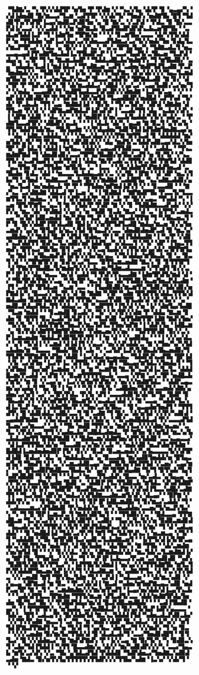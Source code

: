 ▝▜▟▇▞▃▝▚▝▛▞▞▟▟▜▛▝▅▜▅▝▛▝▛▟▆▝▞▝▚▃▚▜▄▝▟▞▛▝▊▝▄▃▄▞▚▝▞▟▐▟▅▟▉▝█▞▆▃▃▞▜▃▆▝▃▟▜▜▛▝▞▞▟▞▜▞▝▜▅▟▚▝▅▟▇▜▙▝█▜▝▜▟▟▊▜▚▞▛▟▜▛▐▃▄▞▅▟▉▃▛▟▉▜▅▝▄▝█▝▇▞▃▝▞▃▛▟▝▝▛▟▃▝▉▝█▞▃▃▛▟▐▞▃▃▞▝▞▞▃▟▟▝▝▞▆▝▅▛▇▃▙▝▉▃▟▜▙▟▛▟▛▟▚▃▙▃▅▜▛▜▙▝▝▃▟▃▅▜▟▟▐▃▛▝▜▝▐▟▆▜▅▝▜▛▇▞▆▝▝▝▞▝▊▃▆▜▙▞▃▃▃▝▟▞▚▜▜▞▟▟▛▝▅▝▜▜▟▟▅▝▅▛▐▃▞▟▄▞▃▞▛▟▅▃▃▟▜▟▆▃▞▃▞▜▞▞▅▟▞▜▅▝▊▟▄▜▃▞▆▃▛▜▛▃▞▝▞▟▃▝▄▝█▞▞▝▐▞▚▃▚▝▚▞▃▜▛▜▄▜▄▞▚▝▜▟▇▃▟▃▜▝▅▃▃▃▄▃▄▟▐▜▚▟▇▜▅▃▙▟▐▃▜▜▙▟▛▃▛▝▐▝▃▃▞▜▄▟▜▞▃▜▙▃▅▝▜▃▛▟▝▟▄▞▄▝▃▜▛▝▜▝▅▝▇▃▆▃▙▟▛▝▝▜▟▟▃▟█▃▙▞▆▟▆▜▚▝▜▝▆▜▙▟▉▞▝▃▄▝▚▟▄▟▃▜▃▟▐▝▆▟▐▟▃▞▝▜▚▟▇▃▅▝▃▟▜▝▃▟▅▞▆▟▛▜▟▜▃▟▇▝▛▃▛▜▅▟▆▟▞▞▃▝▜▟▊▜▚▞▟▝▐▞▙▝▞▜▛▞▛▜▄▛▇▃▝▟▚▞▟▞▞▞▞▜▄▃▜▃▆▟▆▜▙▞▅▝▞▞▝▝▃▞▅▞▆▃▛▞▅▃▛▝█▃▃▞▚▟▟▜▞▝█▛▇▟▃▟▊▝▇▝▊▞▝▟▞▜▛▝▛▝▜▟▚▞▟▞▚▝▉▝▟▞▆▃▟▟▃▞▝▟█▟▝▞▄▞▃▞▝▃▄▞▙▟▊▞▃▞▅▞▜▞▝▞▅▟▄▝▃▃▄▟▛▞▜▝▅▟█▜▄▟▃▃▛▟▚▟▛▞▞▟▆▟▇▝▐▃▛▜▞▃▄▝▝▞▝▝▅▛▐▟▞▟▊▟█▞▛▝▛▞▜▟▚▟▝▟▛▞▆▜▟▝▜▃▄▟█▟▛▞▅▟█▟▝▃▛▜▚▟▝▜▞▟▞▝▛▃▙▃▙▝▜▜▝▃▄▝▇▟▇▟▐▟▝▝▉▞▙▝▝▜▞▃▜▟▚▞▝▟▛▟▝▟▇▟▆▝▟▜▜▃▅▝▛▞▟▝▞▝▟▛▇▃▅▛▇▟▃▛▐▟▚▟▚▛▐▝▃▃▟▞▜▜▝▟▄▝▚▃▙▞▞▟▚▝▐▝▟▛▇▝▟▟▊▝▝▟▃▝▞▃▝▝▟▝▅▟▉▛▐▞▅▞▃▃▙▜▄▟▟▞▚▜▞▞▚▟▞▃▝▝▛▟▇▜▃▃▟▜▛▞▝▟█▟▛▞▄▃▙▝▝▝▐▝▟▃▙▝▟▞▚▝▄▃▆▝▇▝▉▃▜▝▄▜▚▞▙▝▜▜▞▜▟▟▜▜▟▞▆▃▝▜▙▜▄▟▆▝▞▞▛▟▄▟▅▞▜▟▊▜▜▟▐▟▜▟▆▜▅▟▇▃▄▞▄▝▝▟▄▝▐▟▇▃▚▟▟▟▄▝▞▝▝▞▆▃▞▟▄▞▞▞▞▛▇▝▇▜▜▃▟▝▊▝▟▟▟▟▟▝▆▞▅▜▟▞▄▜▞▝▜▝▛▟▄▝▜▜▝▟▛▟▊▟▞▞▝▟▄▝▆▟▜▞▃▜▟▟▚▟▉▃▄▞▟▃▚▜▅▜▛▝▄▛▐▟▃▜▝▟▟▟▐▝▆▜▄▃▝▟▟▞▞▃▄▃▟▜▜▟▊▃▃▝▟▝▝▃▟▟▃▝▝▜▚▃▆▟▆▛▇▟▝▜▝▟▅▟▊▟▊▞▃▃▞▜▛▜▄▜▙▟▉▞▅▜▙▞▃▟▜▝▅▝▊▞▜▞▝▞▚▃▜▜▞▃▚▃▟▜▄▟▜▝▄▟▞▜▚▟▐▝▟▟▄▝▇▞▛▃▟▞▃▜▜▜▞▃▜▟▝▛▇▜▟▝▟▟▉▝▄▃▜▜▅▝▊▃▞▜▜▟▅▝▆▜▙▜▃▝▃▝▐▃▃▝▝▞▙▞▟▟▆▜▚▛▇▟▟▜▅▃▟▝▃▜▙▟▅▝▊▟▃▝▟▟▝▝▆▃▃▃▜▃▙▟▄▃▟▞▞▃▝▞▄▜▙▝▐▛▇▝▝▟▝▟▛▝▅▃▚▜▙▞▜▝▄▜▅▟▝▝▅▟▇▃▃▞▚▃▙▝█▞▛▞▆▟▇▟▝▃▟▟█▜▄▝▚▃▚▟▇▃▟▟▊▞▄▝▅▃▜▃▟▝▅▞▅▟▅▃▙▝▛▝▛▝▝▜▜▟▅▞▆▛▇▟▐▟▚▜▝▞▝▝▊▃▃▟▉▝▝▝▇▞▚▃▝▃▞▟▇▟▇▝▟▟▃▟▝▛▐▃▅▝▄▝▐▝▉▟▇▟▝▝▇▛▇▟▛▜▙▝▛▃▃▜▞▜▃▃▆▜▜▃▜▝▅▟▅▃▝▞▜▝▐▝▟▜▚▟▟▞▛▃▜▟▝▃▙▝▛▝█▞▞▃▄▃▝▜▚▟▟▝▚▝▐▃▅▝█▜▞▛▇▜▃▝▄▃▜▝▇▝▚▜▟▞▛▝▛▟▛▝▇▝▞▝▊▝▜▟█▟▇▃▃▟▚▟▞▝▞▞▛▞▄▝▆▃▝▟▞▝▛▟▇▟▝▞▄▞▚▝▅▝▜▟▉▝▊▃▙▝▇▃▞▝▟▝▃▝▐▞▛▜▞▃▅▟▃▃▄▝▚▞▙▛▐▟▉▃▅▟▟▝▆▞▚▛▇▝▜▃▛▝▄▜▟▞▜▃▟▞▛▛▇▝▜▝▚▜▙▃▅▃▜▝▛▝▊▝█▞▞▟▟▛▐▜▛▟▃▟▉▝█▟▐▞▝▞▅▜▛▜▟▜▃▟█▝▆▟▄▞▆▃▅▝▊▞▄▜▅▃▆▟▚▝▄▞▅▝▉▜▄▛▐▞▅▃▚▜▟▝▉▜▄▃▛▞▃▃▝▟▅▟▉▟▅▟▛▃▟▝▉▝▆▃▚▞▄▟█▟▅▞▞▝▇▟▟▝█▃▛▝▟▜▟▝▉▟▅▃▝▛▐▝▚▟▐▜▟▟▄▟▇▝▐▝▚▞▛▝▞▟▊▞▚▃▛▟▟▜▜▝▉▟▚▃▜▃▚▟▉▞▅▛▐▟▟▜▄▞▚▞▟▃▃▜▝▞▜▞▝▟▛▝▐▜▄▃▜▜▅▟▚▝█▜▚▃▞▜▙▜▅▝▉▜▝▃▅▝▝▞▛▃▄▜▄▟▞▞▚▜▜▞▟▞▄▞▟▞▃▜▛▛▇▜▄▝▅▝▇▟▝▝▄▜▙▃▆▟▚▛▐▟▜▞▞▞▙▞▆▞▄▃▝▞▜▞▟▟▄▞▆▜▙▃▙▝▉▝▃▝▉▃▜▝▟▝▝▞▜▛▇▜▛▞▄▝▊▟▚▞▃▞▜▃▃▝▉▜▜▃▆▃▅▟▇▝▇▃▚▝▊▝▊▜▜▜▛▜▝▟▝▛▇▞▛▜▙▟█▃▜▞▆▟▅▜▞▞▞▃▙▃▆▞▜▟▆▃▟▃▃▃▆▝▞▜▚▟▜▝▊▞▞▃▛▝▐▛▐▞▝▟▄▝▅▃▃▝▅▞▟▝▄▟▟▝▜▝▛▟▚▜▚▃▃▟▇▝▐▟▆▜▛▟▜▞▆▟▝▟▝▞▝▜▙▜▛▟▞▛▇▞▞▃▄▝▚▜▄▜▛▝▅▃▜▝█▃▝▟▞▜▜▟▉▞▙▃▅▜▅▃▛▟▃▟▆▝▐▜▝▃▟▞▛▝█▜▟▃▅▝▚▃▆▝▃▃▝▝▐▜▄▟▉▟▉▞▆▃▆▜▚▞▜▟▊▞▜▟▞▟▊▞▅▛▇▟▐▞▚▝█▃▃▞▞▜▃▜▚▝▟▝▇▝▇▟▇▝▚▜▛▝▚▟▆▝█▜▟▜▜▞▟▟▃▜▜▜▞▟▇▟▃▟▅▝▉▟▅▜▟▞▛▟▛▟▜▝▛▛▇▞▚▃▃▞▛▟▉▝█▜▃▟▞▟▝▟▚▞▙▞▞▝▄▝▅▟▉▃▛▟▄▟▜▟▃▜▜▝▟▟▄▞▃▝▊▝▚▟▛▜▜▝▐▜▞▟▝▞▅▝▐▞▝▟▆▜▄▞▙▟█▝▜▃▅▝▆▟▟▝▝▝▊▃▅▟█▝▊▃▟▞▚▝▜▞▝▞▚▜▛▞▞▟▆▝▛▝▟▟▄▝▇▃▆▝▊▟▅▝▊▝█▜▜▝▉▃▚▃▟▞▜▞▙▛▐▝▞▝▜▃▛▟▊▝▅▜▜▟▇▜▜▛▐▟▇▝▇▟▚▜▅▞▝▜▞▞▙▝▚▝▟▟▞▛▇▜▞▜▅▃▛▞▆▃▜▟▜▃▜▜▅▞▅▛▇▝▐▝▟▟▚▜▄▝▐▟█▃▆▝▄▝▊▞▛▟▞▟▇▜▜▟▇▜▛▟▅▟▞▝▛▟▅▃▅▞▛▞▅▞▝▝▜▟▜▜▛▟▊▝▉▞▞▃▚▛▐▃▆▃▅▟▆▝▇▟▟▃▛▟▉▜▙▜▚▜▜▝▐▝▆▝▟▝▝▞▄▟▉▟▄▝▝▝▐▝▞▞▄▞▟▃▞▝▄▜▝▜▞▟▐▝▞▃▆▟▝▟▐▟▐▜▝▞▄▃▞▝▅▞▞▟▚▟▟▞▃▝▇▝▞▜▅▞▚▞▚▜▟▃▙▟▅▞▆▝▜▃▃▃▝▜▙▟▞▜▙▜▝▃▙▝▚▝▃▞▙▛▐▃▛▞▙▜▙▃▙▜▙▃▅▟▉▞▜▜▜▟▜▞▜▛▇▟▜▞▟▜▅▝▟▟▉▝▐▃▞▟▃▞▄▃▄▃▙▃▝▜▟▟▛▟▚▃▟▜▙▝█▛▐▟▝▞▙▝▃▞▟▜▅▝▐▃▞▛▐▃▝▟▜▜▙▝▝▟▜▝▇▜▝▜▙▃▄▞▆▜▟▃▚▜▅▟▄▜▝▝▜▞▟▜▅▟▝▜▄▞▅▛▐▃▆▟▅▝▞▝▄▝▆▝▚▃▆▛▇▝▇▃▜▞▚▃▛▟▐▃▜▃▜▃▝▟▟▟█▃▆▞▛▃▟▟▝▃▚▛▇▝▞▝▉▃▆▜▜▜▜▜▄▃▙▝▃▃▄▝▞▛▇▝▃▞▃▜▛▝▅▟█▃▙▞▆▜▞▝▆▝▊▝▞▃▄▞▄▝▐▃▞▞▅▜▅▜▚▛▇▞▚▝▅▞▞▞▆▟▇▜▟▃▝▝▟▟▛▃▄▃▆▞▄▞▄▟▄▜▝▜▄▝█▝▐▝▆▝▝▝▚▜▝▝▜▞▙▝▃▟█▟▅▞▜▟▜▞▃▃▅▟▞▟▇▞▄▟▅▞▃▞▅▜▝▃▞▝▃▜▛▞▛▟▃▝▛▞▙▝▟▜▝▃▃▃▟▟▊▜▞▟▞▜▞▜▄▝█▟▛▝▊▜▙▃▟▞▚▜▝▞▟▞▅▛▇▜▚▜▙▃▆▜▞▞▄▃▟▃▞▟▟▝▞▝▇▝▃▃▄▝▚▟▟▞▜▃▚▟▐▃▜▃▛▝▆▃▚▝▟▟▆▜▙▞▛▝▞▜▅▞▃▞▙▜▙▃▝▝█▝▄▃▄▟▅▜▅▟▜▝▝▜▜▜▟▜▚▝█▝▟▟▊▟▟▃▚▟█▞▃▃▜▝█▝▃▟▇▝▜▝█▞▃▝▟▞▅▜▟▝▞▞▛▞▚▟▊▟▝▃▄▟▟▛▇▟▆▝▝▞▙▞▟▃▛▞▟▟▚▃▚▜▟▞▄▝▞▜▞▃▅▟█▟▟▃▟▝▛▞▃▃▃▟▜▟▜▃▅▞▃▞▆▃▃▞▝▃▙▝▝▜▙▝▅▟█▝▜▜▚▞▄▝▆▟▚▜▃▞▞▞▞▟▆▞▅▃▅▞▝▃▜▃▝▞▛▟▞▃▄▝▛▜▝▞▄▟▅▃▙▞▚▟█▟▃▟▅▟▃▝▛▝▇▜▅▝▊▞▆▜▟▝▆▃▚▞▙▃▙▟▃▟▆▜▜▝█▜▙▛▇▟█▝▞▝█▟▆▃▆▞▟▟▇▜▅▞▟▜▚▜▟▟█▝▃▃▚▃▄▃▃▞▝▟▐▃▛▜▜▜▙▞▟▞▅▝▜▃▃▟▊▃▚▞▆▞▞▃▙▝▚▝▅▟▞▟▉▝▅▃▛▟▅▜▜▟▆▝█▟█▟▐▃▅▟▅▟▅▟▉▛▐▜▞▝▊▞▞▝▉▃▛▝▉▃▅▃▅▟▞▞▚▞▙▃▃▃▃▜▞▞▟▜▛▟▐▟▊▝▊▟▃▞▝▟▃▝▄▝▆▟▟▃▙▃▙▝▄▝▉▃▃▟▄▝▆▞▄▟▉▜▅▟▟▞▅▝█▜▄▃▅▜▄▜▝▜▅▟▜▝▟▝▃▝▞▃▆▃▟▟▉▃▄▞▚▃▛▜▙▜▄▜▜▟▜▜▟▝▞▃▅▞▝▃▄▞▆▞▝▝▄▝█▜▃▟▉▛▇▟█▃▃▜▙▟▃▜▞▝▄▞▛▝▉▜▛▟▄▟▇▝▜▞▜▝▉▜▚▟▞▜▄▜▚▟▛▟█▟█▝▜▝▟▞▜▝▝▝▟▃▞▝▆▃▃▜▜▃▟▟▚▝█▃▃▝▅▞▃▟▃▝▄▜▄▃▄▝▃▞▛▜▞▃▜▃▃▛▇▞▄▟▆▝█▟▊▝▃▝▟▟▊▛▐▜▃▜▜▟▉▃▙▝▆▜▟▃▝▟▚▟▜▟▇▛▐▞▟▟▐▞▞▛▐▞▛▝▜▟█▜▛▝▉▃▟▜▅▃▙▜▚▝▃▛▇▝▞▟▚▟▐▜▃▃▚▟█▞▃▟▇▜▜▝▝▜▃▞▙▟▝▟▛▞▅▝▅▟▃▞▞▟▜▟▇▃▃▟▆▃▆▜▞▟▚▝▟▃▄▞▝▝▉▛▇▝▞▟▟▞▛▞▄▝▝▝▊▜▅▞▚▜▅▝▐▝▜▝▊▛▐▛▐▟█▃▆▟█▞▜▝▊▞▆▃▞▃▟▟▞▝▜▝▝▃▟▃▃▃▆▃▞▟▜▟▇▟▊▝▛▞▅▟▟▞▆▝▚▞▚▝▅▃▟▟▅▞▃▃▅▞▜▞▅▃▛▞▙▞▚▝▚▝▜▝█▝▉▛▐▃▆▃▛▃▜▝▇▟▞▟▉▜▄▜▝▝▝▜▜▟▉▞▞▃▝▝█▟▃▃▄▝▛▛▇▟█▃▆▝▜▃▚▞▃▞▛▞▝▞▜▟▞▟▉▜▚▝▃▟▉▞▝▜▄▞▄▜▃▜▞▞▅▝▉▟▉▃▆▟▊▟▝▜▄▃▟▞▃▜▞▞▜▜▛▟▝▞▙▜▝▟▛▟▜▟▅▟▚▃▞▟▞▝▝▝▐▞▆▞▝▜▝▟▝▃▟▃▄▟▟▞▝▝▉▝▅▟█▟▐▟▝▜▟▞▃▞▛▞▜▝▇▜▝▜▃▜▟▞▛▟▚▃▚▝▅▃▆▃▄▝▞▜▞▝▜▝▚▟▟▟▉▝▞▜▙▝▆▜▛▟▊▜▃▞▄▟▊▃▜▃▙▟▇▃▅▜▝▝▐▞▛▜▞▟▐▞▙▜▛▃▄▟▞▃▚▜▙▜▜▞▆▝▅▟▞▜▚▝▟▝█▞▙▟▅▝▝▟▄▜▙▞▚▝▇▝▜▜▙▝▝▟▞▃▆▟▆▞▅▞▆▜▟▝█▝▝▝▞▝▊▞▞▟▃▝▟▞▄▝▟▛▇▟▅▟▞▟▞▝▆▃▜▟▞▃▜▃▆▟▇▟▐▞▄▝▇▛▐▜▄▝▛▜▅▜▃▞▝▞▟▃▝▜▝▝▚▛▐▛▐▃▙▃▃▞▛▃▅▝▃▞▙▟▊▟▊▝▚▟▚▝▉▟▉▜▞▟▉▜▞▞▛▜▃▞▚▝▐▟▜▜▙▜▞▟▆▟▐▝▅▞▄▞▞▞▜▜▜▟▇▜▙▝▆▜▃▜▛▞▛▟▟▟▛▜▅▃▅▞▙▛▐▞▞▞▜▝▞▟▃▟▇▃▆▝▄▝▄▟▇▞▛▜▃▝▟▝▛▃▚▜▚▜▟▃▝▞▞▃▅▟▉▝▇▜▝▜▛▞▙▃▜▟▆▝▜▞▝▃▛▟▐▝▚▟▃▃▅▝▝▝▟▞▆▃▚▟▊▝▞▞▄▃▄▝▟▛▇▃▟▝▆▝▉▃▝▝▛▃▞▟▞▟▐▝▇▃▟▝▚▟▅▞▆▜▅▛▇▃▄▃▚▟▉▝▅▟▛▃▄▜▛▝▇▝▃▜▝▃▝▃▆▟▆▟▆▞▞▞▆▞▅▜▚▟▜▝▐▃▄▞▅▞▟▟▞▟▐▃▄▜▚▃▙▝▝▝▄▟▞▟▜▜▃▃▜▛▇▟▆▝▜▜▜▞▆▃▆▝▟▜▃▟▜▞▃▃▝▟▟▞▆▟▇▜▛▟▄▜▅▟▅▝█▞▜▃▞▜▙▝▞▝▛▟█▟▜▟▄▞▆▞▟▝█▃▛▟█▃▆▟█▟▞▝▝▝▃▟▐▜▙▟▉▝▄▞▚▝▐▝▛▜▛▜▛▞▄▝▅▜▄▟▄▝▃▞▆▟█▟▃▛▐▝▉▞▄▞▙▜▄▛▐▟▛▞▄▃▃▃▝▜▟▞▃▝█▜▝▃▟▃▄▜▚▝█▞▟▟▅▜▟▝▇▃▚▃▜▟▟▟▐▜▟▝▚▟▅▃▟▃▛▟▊▃▙▞▝▞▞▜▚▜▚▟▇▝▅▃▃▜▝▃▞▜▃▝▆▝▅▟▛▞▟▟▛▝█▃▚▟▃▞▝▟▐▞▚▞▞▝▅▜▜▟▐▛▇▃▛▛▇▟▜▝▅▝▅▝▜▞▟▝▜▝▄▞▙▃▝▟▅▜▃▞▜▝▞▞▆▟▚▝▜▝▅▝▉▃▝▝▞▞▞▃▅▟▆▝▉▞▆▞▙▞▜▜▟▞▟▝█▝▟▃▟▃▟▞▜▝▃▃▞▜▅▟▊▟█▜▝▝▊▜▜▃▞▝█▝▞▞▟▟▅▃▞▝▇▝▆▟▚▛▇▟▚▝▛▝▐▞▞▃▄▝▇▝▉▞▜▞▚▝▚▝▉▟▉▃▚▜▝▃▙▞▜▟▐▜▟▟▐▝▚▜▜▝█▃▃▟▆▞▄▝▟▞▞▝▆▞▚▟▊▟▛▞▞▞▚▝▃▃▞▜▄▃▙▝▆▜▞▃▞▟▚▝▞▃▝▜▙▝▄▜▟▃▟▜▟▝▛▟▟▟▊▝▜▟▛▟▅▃▞▜▅▟▇▃▚▟▉▟▃▟▅▝▇▟▃▝▉▞▅▜▚▜▄▜▜▜▜▜▚▜▜▟▛▞▞▞▜▜▙▞▚▟▆▝▐▃▚▞▝▞▟▞▜▝▝▝▞
